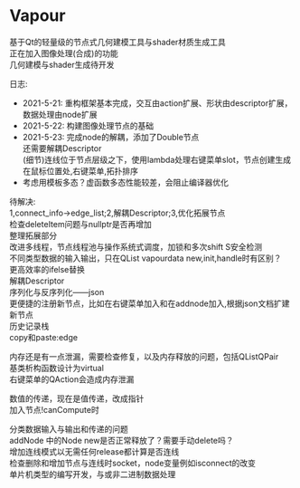 # Vapour

基于Qt的轻量级的节点式几何建模工具与shader材质生成工具  
正在加入图像处理(合成)的功能  
几何建模与shader生成待开发  

日志:  

* 2021-5-21: 重构框架基本完成，交互由action扩展、形状由descriptor扩展，数据处理由node扩展  
* 2021-5-22: 构建图像处理节点的基础  
* 2021-5-23: 完成node的解耦，添加了Double节点  
  还需要解耦Descriptor  
  (细节)连线位于节点层级之下，使用lambda处理右键菜单slot，节点创建生成在鼠标位置处,右键菜单,拓扑排序  
* 考虑用模板多态？虚函数多态性能较差，会阻止编译器优化



待解决:  
1,connect_info->edge_list;2,解耦Descriptor;3,优化拓展节点  
检查deleteItem问题与nullptr是否再增加  
整理拓展部分  
改进多线程，节点线程池与操作系统式调度，加锁和多次shift S安全检测  
不同类型数据的输入输出，只在QList vapourdata new,init,handle时有区别？  
更高效率的ifelse替换  
解耦Descriptor  
序列化与反序列化——json  
更便捷的注册新节点，比如在右键菜单加入和在addnode加入,根据json文档扩建新节点  
历史记录栈  
copy和paste:edge  

内存还是有一点泄漏，需要检查修复，以及内存释放的问题，包括QListQPair  
基类析构函数设计为virtual  
右键菜单的QAction会造成内存泄漏   

数值的传递，现在是值传递，改成指针  
加入节点!canCompute时  

分类数据输入与输出和传递的问题  
addNode 中的Node new是否正常释放了？需要手动delete吗？  
增加连线模式以无需任何release都计算是否连线  
检查删除和增加节点与连线时socket，node变量例如isconnect的改变  
单片机类型的编写开发，与或非二进制数据处理  